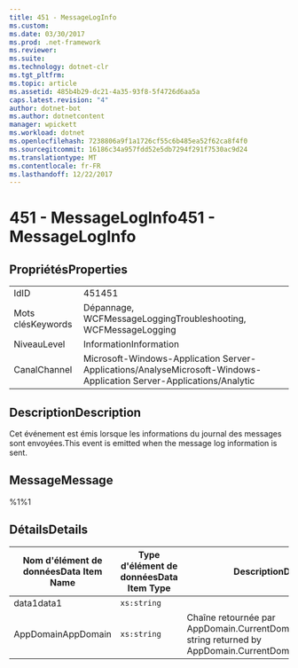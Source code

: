 ```yaml
---
title: 451 - MessageLogInfo
ms.custom: 
ms.date: 03/30/2017
ms.prod: .net-framework
ms.reviewer: 
ms.suite: 
ms.technology: dotnet-clr
ms.tgt_pltfrm: 
ms.topic: article
ms.assetid: 485b4b29-dc21-4a35-93f8-5f4726d6aa5a
caps.latest.revision: "4"
author: dotnet-bot
ms.author: dotnetcontent
manager: wpickett
ms.workload: dotnet
ms.openlocfilehash: 7238806a9f1a1726cf55c6b485ea52f62ca8f4f0
ms.sourcegitcommit: 16186c34a957fdd52e5db7294f291f7530ac9d24
ms.translationtype: MT
ms.contentlocale: fr-FR
ms.lasthandoff: 12/22/2017
---
```

# <a name="451---messageloginfo"></a><span data-ttu-id="d0829-102">451 - MessageLogInfo</span><span class="sxs-lookup"><span data-stu-id="d0829-102">451 - MessageLogInfo</span></span>
## <a name="properties"></a><span data-ttu-id="d0829-103">Propriétés</span><span class="sxs-lookup"><span data-stu-id="d0829-103">Properties</span></span>  
  
|||  
|-|-|  
|<span data-ttu-id="d0829-104">Id</span><span class="sxs-lookup"><span data-stu-id="d0829-104">ID</span></span>|<span data-ttu-id="d0829-105">451</span><span class="sxs-lookup"><span data-stu-id="d0829-105">451</span></span>|  
|<span data-ttu-id="d0829-106">Mots clés</span><span class="sxs-lookup"><span data-stu-id="d0829-106">Keywords</span></span>|<span data-ttu-id="d0829-107">Dépannage, WCFMessageLogging</span><span class="sxs-lookup"><span data-stu-id="d0829-107">Troubleshooting, WCFMessageLogging</span></span>|  
|<span data-ttu-id="d0829-108">Niveau</span><span class="sxs-lookup"><span data-stu-id="d0829-108">Level</span></span>|<span data-ttu-id="d0829-109">Information</span><span class="sxs-lookup"><span data-stu-id="d0829-109">Information</span></span>|  
|<span data-ttu-id="d0829-110">Canal</span><span class="sxs-lookup"><span data-stu-id="d0829-110">Channel</span></span>|<span data-ttu-id="d0829-111">Microsoft-Windows-Application Server-Applications/Analyse</span><span class="sxs-lookup"><span data-stu-id="d0829-111">Microsoft-Windows-Application Server-Applications/Analytic</span></span>|  
  
## <a name="description"></a><span data-ttu-id="d0829-112">Description</span><span class="sxs-lookup"><span data-stu-id="d0829-112">Description</span></span>  
 <span data-ttu-id="d0829-113">Cet événement est émis lorsque les informations du journal des messages sont envoyées.</span><span class="sxs-lookup"><span data-stu-id="d0829-113">This event is emitted when the message log information is sent.</span></span>  
  
## <a name="message"></a><span data-ttu-id="d0829-114">Message</span><span class="sxs-lookup"><span data-stu-id="d0829-114">Message</span></span>  
 <span data-ttu-id="d0829-115">%1</span><span class="sxs-lookup"><span data-stu-id="d0829-115">%1</span></span>  
  
## <a name="details"></a><span data-ttu-id="d0829-116">Détails</span><span class="sxs-lookup"><span data-stu-id="d0829-116">Details</span></span>  
  
|<span data-ttu-id="d0829-117">Nom d'élément de données</span><span class="sxs-lookup"><span data-stu-id="d0829-117">Data Item Name</span></span>|<span data-ttu-id="d0829-118">Type d'élément de données</span><span class="sxs-lookup"><span data-stu-id="d0829-118">Data Item Type</span></span>|<span data-ttu-id="d0829-119">Description</span><span class="sxs-lookup"><span data-stu-id="d0829-119">Description</span></span>|  
|--------------------|--------------------|-----------------|  
|<span data-ttu-id="d0829-120">data1</span><span class="sxs-lookup"><span data-stu-id="d0829-120">data1</span></span>|`xs:string`||  
|<span data-ttu-id="d0829-121">AppDomain</span><span class="sxs-lookup"><span data-stu-id="d0829-121">AppDomain</span></span>|`xs:string`|<span data-ttu-id="d0829-122">Chaîne retournée par AppDomain.CurrentDomain.FriendlyName.</span><span class="sxs-lookup"><span data-stu-id="d0829-122">The string returned by AppDomain.CurrentDomain.FriendlyName.</span></span>|
